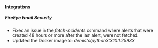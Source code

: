 #### Integrations
##### FireEye Email Security
- Fixed an issue in the *fetch-incidents* command where alerts that were created 48 hours or more after the last alert,
  were not fetched.
- Updated the Docker image to: *demisto/python3:3.10.1.25933*.
